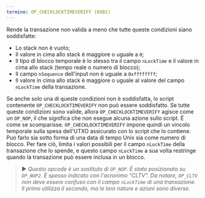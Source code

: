```yaml
---
termine: OP_CHECKLOCKTIMEVERIFY (0XB1)
---
```


Rende la transazione non valida a meno che tutte queste condizioni siano soddisfatte:
* Lo stack non è vuoto;
* Il valore in cima allo stack è maggiore o uguale a `0`;
* Il tipo di blocco temporale è lo stesso tra il campo `nLockTime` e il valore in cima allo stack (tempo reale o numero di blocco);
* Il campo `nSequence` dell'input non è uguale a `0xffffffff`;
* Il valore in cima allo stack è maggiore o uguale al valore del campo `nLockTime` della transazione.

Se anche solo una di queste condizioni non è soddisfatta, lo script contenente `OP_CHECKLOCKTIMEVERIFY` non può essere soddisfatto. Se tutte queste condizioni sono valide, allora `OP_CHECKLOCKTIMEVERIFY` agisce come un `OP_NOP`, il che significa che non esegue alcuna azione sullo script. È come se scomparisse. `OP_CHECKLOCKTIMEVERIFY` impone quindi un vincolo temporale sulla spesa dell'UTXO assicurato con lo script che lo contiene. Può farlo sia sotto forma di una data di tempo Unix sia come numero di blocco. Per fare ciò, limita i valori possibili per il campo `nLockTime` della transazione che lo spende, e questo campo `nLockTime` a sua volta restringe quando la transazione può essere inclusa in un blocco.

> ► *Questo opcode è un sostituto di `OP_NOP`. È stato posizionato su `OP_NOP2`. È spesso indicato con l'acronimo "CLTV". Da notare, `OP_CLTV` non deve essere confuso con il campo `nLockTime` di una transazione. Il primo utilizza il secondo, ma le loro nature e azioni sono diverse.*